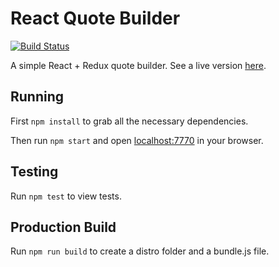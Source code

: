 # React Quote Builder
[![Build Status](https://travis-ci.org/JG075/react-quote-builder.svg?branch=master)](https://travis-ci.org/JG075/react-quote-builder)

A simple React + Redux quote builder. See a live version [here](https://react-quote-builder.herokuapp.com).

## Running

First `npm install` to grab all the necessary dependencies.

Then run `npm start` and open <localhost:7770> in your browser.

## Testing

Run `npm test` to view tests.

## Production Build

Run `npm run build` to create a distro folder and a bundle.js file.
